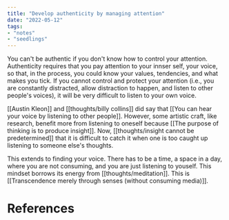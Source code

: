```yaml
---
title: "Develop authenticity by managing attention"
date: "2022-05-12"
tags:
- "notes"
- "seedlings"
---
```


You can't be authentic if you don't know how to control your attention. Authenticity requires that you pay attention to your innser self, your voice, so that, in the process, you could know your values, tendencies, and what makes you tick. If you cannot control and protect your attention (i.e., you are constantly distracted, allow distraction to happen, and listen to other people's voices), it will be very difficult to listen to your own voice.

[[Austin Kleon]] and [[thoughts/billy collins]] did say that [[You can hear your voice by listening to other people]]. However, some artistic craft, like research, benefit more from listening to oneself because [[The purpose of thinking is to produce insight]]. Now, [[thoughts/insight cannot be predetermined]] that it is difficult to catch it when one is too caught up listening to someone else's thoughts.

This extends to finding your voice. There has to be a time, a space in a day, where you are not consuming, and you are just listening to youself. This mindset borrows its energy from [[thoughts/meditation]]. This is [[Transcendence merely through senses (without consuming media)]].

# References
